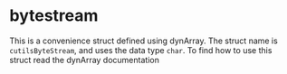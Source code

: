 # bytestream

This is a convenience struct defined using dynArray. The struct name is `cutilsByteStream`, and uses the data type `char`. To find how to use this struct read the dynArray documentation
